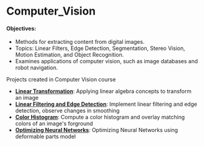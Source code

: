 # Computer_Vision

#### Objectives:

- Methods for extracting content from digital images.
- Topics: Linear Filters, Edge Detection, Segmentation, Stereo Vision, Motion Estimation, and Object Recognition.
- Examines applications of computer vision, such as image databases and robot navigation. 

Projects created in Computer Vision course

- <b><a href="https://github.com/Coderaulic/Computer_Vision/tree/master/Program1">
Linear Transformation</a></b>: Applying linear algebra concepts to transform an image
- <b><a href="https://github.com/Coderaulic/Computer_Vision/tree/master/Program2">
Linear Filtering and Edge Detection</a></b>: Implement linear filtering and edge detection, observe changes in smoothing
- <b><a href="https://github.com/Coderaulic/Computer_Vision/tree/master/Program3">
Color Histogram</a></b>: Compute a color histogram and overlay matching colors of an image's forground
- <b><a href="https://github.com/Coderaulic/Computer_Vision/tree/master/Program4">
Optimizing Neural Networks</a></b>: Optimizing Neural Networks using deformable parts model

